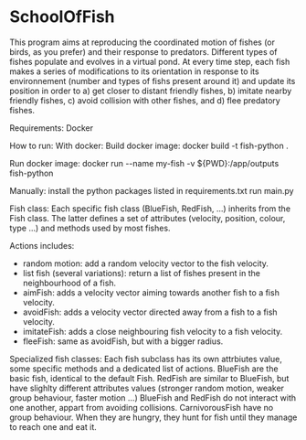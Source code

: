 # SchoolOfFish

This program aims at reproducing the coordinated motion of fishes (or birds, as you prefer) and their response to predators.
Different types of fishes populate and evolves in a virtual pond.
At every time step, each fish makes a series of modifications to its orientation in response to its environnement (number and types of fishs present around it) and update its position in order to a) get closer to distant friendly fishes, b) imitate nearby friendly fishes, c) avoid collision with other fishes, and d) flee predatory fishes.


Requirements:
Docker

How to run:
With docker:
Build docker image:
docker build -t fish-python .

Run docker image:
docker run --name my-fish -v ${PWD}:/app/outputs fish-python

Manually:
install the python packages listed in requirements.txt
run main.py



Fish class:
Each specific fish class (BlueFish, RedFish, ...) inherits from the Fish class. The latter defines a set of attributes (velocity, position, colour, type ...) and methods used by most fishes.

Actions includes:
- random motion: add a random velocity vector to the fish velocity.
- list fish (several variations): return a list of fishes present in the neighbourhood of a fish.
- aimFish: adds a velocity vector aiming towards another fish to a fish velocity.
- avoidFish: adds a velocity vector directed away from a fish to a fish velocity.
- imitateFish: adds a close neighbouring fish velocity to a fish velocity.
- fleeFish: same as avoidFish, but with a bigger radius.

Specialized fish classes:
Each fish subclass has its own attrbiutes value, some specific methods and a dedicated list of actions.
BlueFish are the basic fish, identical to the default Fish.
RedFish are similar to BlueFish, but have slighlty different attributes values (stronger random motion, weaker group behaviour, faster motion ...)
BlueFish and RedFish do not interact with one another, appart from avoiding collisions.
CarnivorousFish have no group behaviour. When they are hungry, they hunt for fish until they manage to reach one and eat it.

